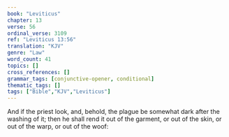 ```yaml
---
book: "Leviticus"
chapter: 13
verse: 56
ordinal_verse: 3109
ref: "Leviticus 13:56"
translation: "KJV"
genre: "Law"
word_count: 41
topics: []
cross_references: []
grammar_tags: [conjunctive-opener, conditional]
thematic_tags: []
tags: ["Bible","KJV","Leviticus"]
---
```

And if the priest look, and, behold, the plague be somewhat dark after the washing of it; then he shall rend it out of the garment, or out of the skin, or out of the warp, or out of the woof:
